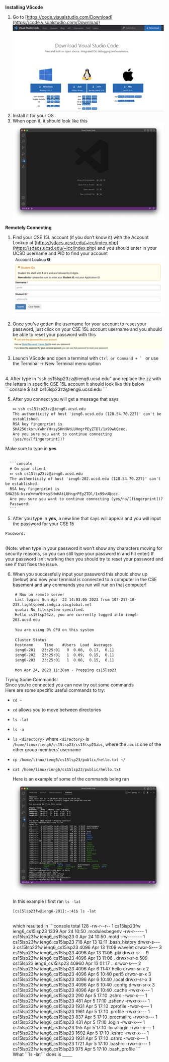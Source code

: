 **Installing VScode**
  1. Go to [https://code.visualstudio.com/Download](https://code.visualstudio.com/Download)
  ![Image](VSCode_Download.png)
  2. Install it for your OS
  3. When open it, it should look like this
  ![Image](VScode.png)

**Remotely Connecting**
  1. Find your CSE 15L account (if you don’t know it) with the Account Lookup at [https://sdacs.ucsd.edu/~icc/index.php](https://sdacs.ucsd.edu/~icc/index.php) and you should enter in your UCSD username and PID to find your account 
  ![Image](AL.png) <br>
  
  2. Once you've gotten the username for your account to reset your password, just click on your CSE 15L account username and you should be able to reset your password with this ![Image](password.png) <br>
  3. Launch VScode and open a terminal with
  ```Ctrl or Command + ` ```
  or use the Terminal -> New Terminal menu option
  <br>
  4. After type in “ssh cs15lsp23zz@ieng6.ucsd.edu” and replace the zz with the letters in specific CSE 15L account 
  It should look like this below <br>
      ```console
      $ ssh cs15lsp23zz@ieng6.ucsd.edu
      ```
<br>

  5. After you connect you will get a message that says 
      ```console
      ⤇ ssh cs15lsp23zz@ieng6.ucsd.edu
      The authenticity of host 'ieng6.ucsd.edu (128.54.70.227)' can't be established. 
      RSA key fingerprint is SHA256:ksruYwhnYH+sySHnHAtLUHngrPEyZTDl/1x99wUQcec.
      Are you sure you want to continue connecting (yes/no/[fingerprint])?
      ```
  Make sure to type in **yes** <br>
        <br>
        
        
      ```console
      # On your client
      ⤇ ssh cs15lsp23zz@ieng6.ucsd.edu
      The authenticity of host 'ieng6-202.ucsd.edu (128.54.70.227)' can't be established.
      RSA key fingerprint is SHA256:ksruYwhnYH+sySHnHAtLUHngrPEyZTDl/1x99wUQcec.
      Are you sure you want to continue connecting (yes/no/[fingerprint])? 
      Password:  
      ```
  5. After you type in **yes**, a new line that says will appear and you will input the 
     password for your CSE 15
  ```console
  Password:  
  ``` 
  <br> (Note: when type in your password it won’t show any characters moving 
   for security reasons, so you can still type your password in and hit enter) If your password isn’t 
   working then you should try to reset your password and see if that fixes the issue. <br>
      
  6. When you successfully input your password this should show up (below) and now your terminal is connected 
     to a computer in the CSE basement and any commands you run will run on that computer!
     
     ```console
      # Now on remote server
      Last login: Sun Apr  23 14:03:05 2023 from 107-217-10-235.lightspeed.sndgca.sbcglobal.net
      quota: No filesystem specified.
      Hello cs15lsp23zz, you are currently logged into ieng6-203.ucsd.edu

      You are using 0% CPU on this system

      Cluster Status 
      Hostname     Time    #Users  Load  Averages  
      ieng6-201   23:25:01   0  0.08,  0.17,  0.11
      ieng6-202   23:25:01   1  0.09,  0.15,  0.11
      ieng6-203   23:25:01   1  0.08,  0.15,  0.11

      Mon Apr 24, 2023 11:28am - Prepping cs15lsp23
      ```

  
  Trying Some Commands! <br>
  Since you’re connected you can now try out some commands <br>
  Here are some specific useful commands to try: <br>
* ```cd ~```  <br>
* ```cd``` allows you to move between directories <br>
* ```ls -lat``` <br>
* ```ls -a``` <br>
* ```ls <directory>``` where ```<directory>``` is ```/home/linux/ieng6/cs15lsp23/cs15lsp23abc```, where the ```abc``` is one of the other group members’ username <br>
* ```cp /home/linux/ieng6/cs15lsp23/public/hello.txt ~/``` <br>
* ```cat /home/linux/ieng6/cs15lsp23/public/hello.txt``` <br>
  
  Here is an example of some of the commands being ran
  ![Image](Testing.png) <br>
  
  In this example I first ran ```ls -lat``` <br>
  
  ```console
  [cs15lsp23fw@ieng6-201]:~:41$ ls -lat
  ```
  <br> 
  which resulted in 
  ```console
  total 128
  -rw-r--r--   1 cs15lsp23fw ieng6_cs15lsp23  1339 Apr 24 10:50 .modulesbegenv
  -rw-r-----   1 cs15lsp23fw ieng6_cs15lsp23     0 Apr 24 10:50 .motd
  -rw-------   1 cs15lsp23fw ieng6_cs15lsp23   718 Apr 13 12:11 .bash_history
  drwxr-s---   3 cs15lsp23fw ieng6_cs15lsp23  4096 Apr 13 11:09 wavelet
  drwxr-S---   3 cs15lsp23fw ieng6_cs15lsp23  4096 Apr 13 11:06 .pki
  drwxr-s---   9 cs15lsp23fw ieng6_cs15lsp23  4096 Apr 13 11:06 .
  drwxr-sr-x 509 cs15lsp23   ieng6_cs15lsp23 40960 Apr 13 01:17 ..
  drwxr-s---   2 cs15lsp23fw ieng6_cs15lsp23  4096 Apr  6 11:47 hello
  drwxr-sr-x   2 cs15lsp23fw ieng6_cs15lsp23  4096 Apr  6 10:40 perl5
  drwxr-sr-x   3 cs15lsp23fw ieng6_cs15lsp23  4096 Apr  6 10:40 .local
  drwxr-sr-x   3 cs15lsp23fw ieng6_cs15lsp23  4096 Apr  6 10:40 .config
  drwxr-sr-x   3 cs15lsp23fw ieng6_cs15lsp23  4096 Apr  6 10:40 .cache
  -rwxr-x---   1 cs15lsp23fw ieng6_cs15lsp23   290 Apr  5 17:10 .zshrc
  -rwxr-x---   1 cs15lsp23fw ieng6_cs15lsp23   481 Apr  5 17:10 .zshenv
  -rwxr-x---   1 cs15lsp23fw ieng6_cs15lsp23  1931 Apr  5 17:10 .zprofile
  -rwxr-x---   1 cs15lsp23fw ieng6_cs15lsp23  1961 Apr  5 17:10 .profile
  -rwxr-x---   1 cs15lsp23fw ieng6_cs15lsp23   837 Apr  5 17:10 .procmailrc
  -rwxr-x---   1 cs15lsp23fw ieng6_cs15lsp23   431 Apr  5 17:10 .login
  -rwxr-x---   1 cs15lsp23fw ieng6_cs15lsp23   155 Apr  5 17:10 .locallogin
  -rwxr-x---   1 cs15lsp23fw ieng6_cs15lsp23  1692 Apr  5 17:10 .kshrc
  -rwxr-x---   1 cs15lsp23fw ieng6_cs15lsp23  1931 Apr  5 17:10 .cshrc
  -rwxr-x---   1 cs15lsp23fw ieng6_cs15lsp23  1721 Apr  5 17:10 .bashrc
  -rwxr-x---   1 cs15lsp23fw ieng6_cs15lsp23   975 Apr  5 17:10 .bash_profile
  ```
  <br> What ```ls -lat``` does is _____
  
  
 
  
  
  
     
